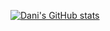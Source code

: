 
[![Dani's GitHub stats](https://github-readme-stats.vercel.app/api?username=alejomafo&count_private=true&theme=buefy&show_icons=true)](https://github.com/anuraghazra/github-readme-stats)

<!--
**alejomaf/alejomaf** is a ✨ _special_ ✨ repository because its `README.md` (this file) appears on your GitHub profile.

Here are some ideas to get you started:

- 🔭 I’m currently working on ...
- 🌱 I’m currently learning ...
- 👯 I’m looking to collaborate on ...
- 🤔 I’m looking for help with ...
- 💬 Ask me about ...
- 📫 How to reach me: ...
- 😄 Pronouns: ...
- ⚡ Fun fact: ...
-->


